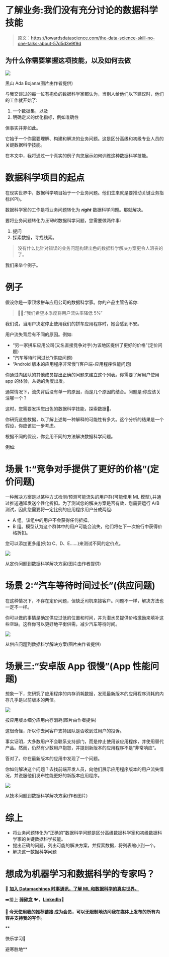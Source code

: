 # 了解业务:我们没有充分讨论的数据科学技能

> 原文：<https://towardsdatascience.com/the-data-science-skill-no-one-talks-about-57d5d3e9f9d>

## 为什么你需要掌握这项技能，以及如何去做

![](img/58c81ffb599732cd1082ed080fe948fe.png)

黑山 Ada Bojana(图片由作者提供)

与我交谈过的每一位有抱负的数据科学家都认为，当别人给他们以下建议时，他们的工作就开始了:

1.  一个数据集，以及
2.  明确定义的优化指标，例如准确性

但事实并非如此。

它始于一个你需要理解、构建和解决的业务问题。这是区分高级和初级专业人员的关键数据科学技能。

在本文中，我将通过一个真实的例子向您展示如何训练这种数据科学技能。

# 数据科学项目的起点

在现实世界中，数据科学项目始于一个业务问题。他们生来就是要推动关键业务指标(KPI)。

数据科学家的工作是将业务问题转化为 ***right*** 数据科学问题。那就解决。

要将业务问题转化为*正确的*数据科学问题，您需要做两件事:

1.  提问
2.  探索数据，寻找线索。

> 没有什么比针对错误的业务问题构建出色的数据科学解决方案更令人沮丧的了。

我们来举个例子。

# 例子

假设你是一家顶级拼车应用公司的数据科学家。你的产品主管告诉你:

> 👩‍💼:“我们希望本季度将用户流失率降低 5%”

我们说，当用户决定停止使用我们的拼车应用程序时，她会感到不安。

用户流失背后有不同的原因。例如:

*   “另一家拼车应用公司(又名直接竞争对手)为该地区提供了更好的价格”(定价问题)
*   “汽车等待时间过长”(供应问题)
*   “Android 版本的应用程序非常慢”(客户端-应用程序性能问题)

你通过向团队的其他成员提出正确的问题来建立这个列表。你需要了解用户使用 app 的体验，从她的角度出发。

通常情况下，流失背后没有单一的原因，而是几个原因的结合。问题是:你应该关注哪一个？

这时，您需要发挥您出色的数据科学技能，探索数据🔎。

你研究这些数据，以了解上述每一种解释的可能性有多大。这个分析的结果是一个假设，你应该进一步考虑。

根据不同的假设，你会用不同的方法解决数据科学问题。

例如:

# 场景 1:“竞争对手提供了更好的价格”(定价问题)

一种解决方案是以某种方式检测/预测可能流失的用户群(可能使用 ML 模型),并通过推送通知发送个性化折扣。为了测试您的解决方案是否有效，您需要运行 A/B 测试，因此您需要将一定比例的应用程序用户分成两组:

*   A 组。该组中的用户不会获得任何折扣。
*   B 组。模型认为这个群体中的用户可能会流失，他们将在下一次旅行中获得价格折扣。

您可以添加更多组(例如 C、D、E……)来测试不同的定价点。

![](img/25dbd3a55d62499b3305788754d2e910.png)

从定价问题到数据科学解决方案(图片由作者提供)

# 场景 2:“汽车等待时间过长”(供应问题)

在这种情况下，不存在定价问题，但缺乏司机来接客户。问题不一样，解决方法也一定不一样。

你可以做的事情是确定供应过低的位置和时间，并为潜水员提供价格激励来填补这些空缺。这样你可以更好地平衡供需，减少汽车等待时间。

![](img/d9b57871b37d8a9fcd1e8de8d6463028.png)

从供应问题到数据科学解决方案(图片由作者提供)

# 场景三:“安卓版 App 很慢”(App 性能问题)

想象一下，您研究了应用程序的内存消耗数据，发现最新版本的应用程序消耗的内存几乎是以前版本的两倍。

![](img/871767b5bb808d0b8bd8ff5430808194.png)

按应用版本细分应用内存消耗(图片由作者提供)

这很奇怪，所以你去问客户支持团队是否收到过用户的投诉。

事实证明，大多数用户不会联系支持部门，而是停止使用该应用程序，并使用替代产品。然而，仍然有少数用户抱怨，并提到新版本的应用程序不是“非常响应”。

答对了。你在最新版本的应用中发现了一个问题。

你如何解决这个问题？去找前端开发人员，向他们展示应用程序版本的用户流失情况，并说服他们发布性能更好的新版本应用程序。

![](img/d75c4489b58c8e92a389154f5fdbf7aa.png)

从技术问题到数据科学解决方案(作者图片)

# 综上

*   将业务问题转化为“正确的”数据科学问题是区分高级数据科学家和初级数据科学家的关键数据科学技能。
*   提出正确的问题，列出可能的解决方案，并探索数据，将列表缩小到一个。
*   解决这一数据科学问题

# 想成为机器学习和数据科学的专家吗？

🚀 [**加入 Datamachines 时事通讯，了解 ML 和数据科学的真实世界。**](https://datamachines.xyz/subscribe/)

➡️接上 [**碎碎念**](https://twitter.com/paulabartabajo_) 🐦，[**LinkedIn**](https://www.linkedin.com/in/pau-labarta-bajo-4432074b/)**👔**

**💎 [**今天使用我的推荐链接**](https://pau-labarta-bajo.medium.com/membership) 成为会员，可以无限制地访问我在媒体上发布的所有内容并支持我的写作。**

**[](https://pau-labarta-bajo.medium.com/membership)  

快乐学习🤗

避寒胜地**